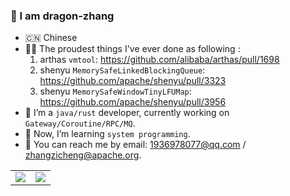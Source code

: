 ### 👋 I am dragon-zhang

- 🇨🇳 Chinese
- 👨‍💻 The proudest things I've ever done as following :
  1. arthas `vmtool`: https://github.com/alibaba/arthas/pull/1698
  2. shenyu `MemorySafeLinkedBlockingQueue`: https://github.com/apache/shenyu/pull/3323
  3. shenyu `MemorySafeWindowTinyLFUMap`: https://github.com/apache/shenyu/pull/3956
- 🔭 I’m a `java/rust` developer, currently working on `Gateway/Coroutine/RPC/MQ`.
- 🌱 Now, I’m learning `system programming`.
- 💬 You can reach me by email: 1936978077@qq.com / zhangzicheng@apache.org.

<table>
  <tr>
    <td valign="top">
      <img src="https://github-readme-stats.vercel.app/api?username=dragon-zhang&count_private=true&show_icons=true&theme=onedark" />
    </td>
    <td valign="top">
      <a href="https://wakatime.com/@bfcc06d1-10f4-4370-a89f-59e031904a40" target="_blank">
        <img src="https://github-readme-stats-git.app/api/wakatime?username=dragon-zhang&hide=other,html,scss,css,yaml,xml,toml,markdown" />
      <a/>
    </td>
  </tr>
</table>
